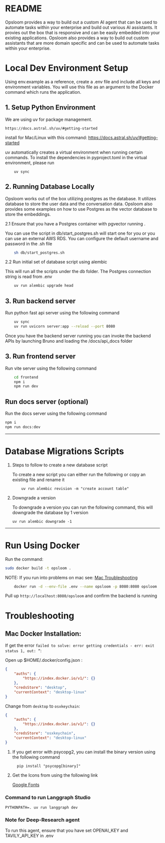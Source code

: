 # README
Opsloom provides a way to build out a custom AI agent that can be used to automate tasks within your enterprise and build out various AI assistants. It provies out the box that is responsive and can be easily embedded into your existing applications. Opsloom also provides a way to build out custom assistants that are more domain specific and can be used to automate tasks within your enterprise.

# Local Dev Environment Setup
Using env.example as a reference, create a .env file and include all keys and environment variables.
You will use this file as an argument to the Docker command which runs the application.

## 1. Setup Python Environment

We are using uv for package management.

`https://docs.astral.sh/uv/#getting-started`

install for Mac/Linux with this command: https://docs.astral.sh/uv/#getting-started

uv automatically creates a virtual environment when running certain commands. To install the dependencies in pyproject.toml in the virtual environment, please run

```
    uv sync
```

## 2. Running Database Locally
Opsloom works out of the box utilizing postgres as the database. It utilizes database to store the user data and the conversation data. Opsloom also provides some examples on how to use Postgres as the vector database to store the embeddings.

2.1 Ensure that you have a Postgres container with pgvector running . 
    
You can use the script in db/start_postgres.sh will start one for you or you can use an external AWS RDS. You can configure the default username and password in the .sh file

```bash
    sh db/start_postgres.sh
```

2.2 Run initial set of database script using alembic

This will run all the scripts under the db folder. The Postgres connection string is read from .env

```bash
    uv run alembic upgrade head
```

## 3. Run backend server
Run python fast api server using the following command

```bash
    uv sync 
    uv run uvicorn server:app --reload --port 8080
```

Once you have the backend server running you can invoke the backend APIs by launching Bruno and loading the /docs/api_docs folder


## 3. Run frontend server

Run vite server using the following command

```bash
    cd frontend
    npm i
    npm run dev
```


## Run docs server (optional)

Run the docs server using the following command
```bash
npm i
npm run docs:dev
```
-------------------

# Database Migrations Scripts

1. Steps to follow to create a new database script

    To create a new script you can either run the following or copy an existing file and rename it
    ```
        uv run alembic revision -m "create account table"
    ```

2. Downgrade a version

    To downgrade a version you can run the following command, this will downgrade the database by 1 version

    ```
    uv run alembic downgrade -1
    ```


-------------------

# Run Using Docker

Run the command:

```bash
sudo docker build -t opsloom .
```

NOTE: If you run into problems on mac see: [Mac Troubleshooting](#mac-docker-installation)

```bash
    docker run -d --env-file .env --name opsloom -p 8080:8080 opsloom
```

Pull up `http://localhost:8080/opsloom` and confirm the backend is running


# Troubleshooting 

## Mac Docker Installation:

If get the error `failed to solve: error getting credentials - err: exit status 1, out: “`: 

Open up $HOME/.docker/config.json :

```json
{
	"auths": {
		"https://index.docker.io/v1/": {}
	},
	"credsStore": "desktop",
	"currentContext": "desktop-linux"
}
```


Change from `desktop` to `osxkeychain`:

```json
{
	"auths": {
		"https://index.docker.io/v1/": {}
	},
	"credsStore": "osxkeychain",
	"currentContext": "desktop-linux"
}
```

1. If you get error with psycopg2, you can install the binary version using the following command

    ```
      pip install "psycopg[binary]"
    ```

2. Get the Icons from using the following link

    [Google Fonts](https://fonts.google.com/icons?selected=Material+Symbols+Outlined:support_agent:FILL@0;wght@400;GRAD@0;opsz@24&icon.query=car&icon.size=24&icon.color=%235f6368)


### Command to run Langgraph Studio
`PYTHONPATH=. uv run langgraph dev`

### Note for Deep-Research agent
To run this agent, ensure that you have set OPENAI_KEY and TAVILY_API_KEY in .env

